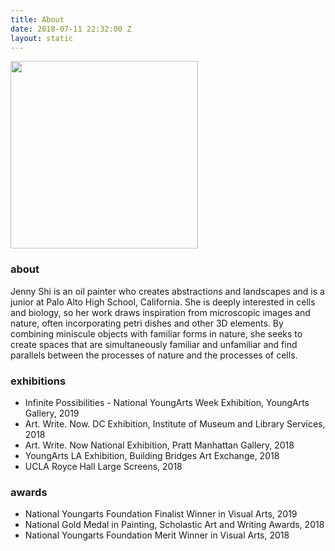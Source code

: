 ```yaml
---
title: About
date: 2018-07-11 22:32:00 Z
layout: static
---
```


<img src="/uploads/IMG_1537.jpg" width="300px">

<!-- this keeps it in a container so that the text isn't left justified while the image is in the center  -->
<!-- if you don't want it to be centered, take the text out of <div class="text"> -->
<div class="text">
        <h3>about</h3>
	<p>Jenny Shi is an oil painter who creates abstractions and landscapes and is a junior at Palo Alto High School, California. She is deeply interested in cells and biology, so her work draws inspiration from microscopic images and nature, often incorporating petri dishes and other 3D elements. By combining miniscule objects with familiar forms in nature, she seeks to create spaces that are simultaneously familiar and unfamiliar and find parallels between the processes of nature and the processes of cells. </p>
	<h3>exhibitions</h3>
	<ul>
                <li>Infinite Possibilities - National YoungArts Week Exhibition, YoungArts Gallery, 2019</li>
		<li>Art. Write. Now. DC Exhibition, Institute of Museum and Library Services, 2018</li>
		<li>Art. Write. Now National Exhibition, Pratt Manhattan Gallery, 2018</li>
		<li>YoungArts LA Exhibition, Building Bridges Art Exchange, 2018</li>
		<li>UCLA Royce Hall Large Screens, 2018</li>
	</ul>
	<h3>awards</h3>
	<ul>
                        <li>National Youngarts Foundation Finalist Winner in Visual Arts, 2019</li>
			<li>National Gold Medal in Painting, Scholastic Art and Writing Awards, 2018</li>
			<li>National Youngarts Foundation Merit Winner in Visual Arts, 2018</li>
	</ul>
</div>
		
